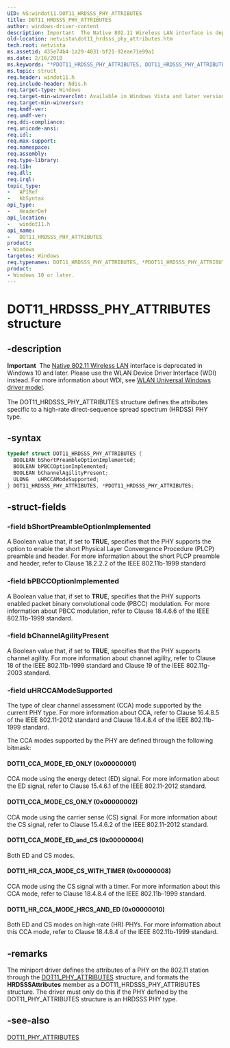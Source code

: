 ```yaml
---
UID: NS:windot11.DOT11_HRDSSS_PHY_ATTRIBUTES
title: DOT11_HRDSSS_PHY_ATTRIBUTES
author: windows-driver-content
description: Important  The Native 802.11 Wireless LAN interface is deprecated in Windows 10 and later.
old-location: netvista\dot11_hrdsss_phy_attributes.htm
tech.root: netvista
ms.assetid: 435e74b4-1a29-4031-bf21-92eae71e99a1
ms.date: 2/16/2018
ms.keywords: "*PDOT11_HRDSSS_PHY_ATTRIBUTES, DOT11_HRDSSS_PHY_ATTRIBUTES, DOT11_HRDSSS_PHY_ATTRIBUTES structure [Network Drivers Starting with Windows Vista], Native_802.11_data_types_5223e673-249b-42b9-9939-6d4d9aad5e0b.xml, PDOT11_HRDSSS_PHY_ATTRIBUTES, PDOT11_HRDSSS_PHY_ATTRIBUTES structure pointer [Network Drivers Starting with Windows Vista], netvista.dot11_hrdsss_phy_attributes, windot11/DOT11_HRDSSS_PHY_ATTRIBUTES, windot11/PDOT11_HRDSSS_PHY_ATTRIBUTES"
ms.topic: struct
req.header: windot11.h
req.include-header: Ndis.h
req.target-type: Windows
req.target-min-winverclnt: Available in Windows Vista and later versions of the Windows operating   systems.
req.target-min-winversvr:
req.kmdf-ver:
req.umdf-ver:
req.ddi-compliance:
req.unicode-ansi:
req.idl:
req.max-support:
req.namespace:
req.assembly:
req.type-library:
req.lib:
req.dll:
req.irql:
topic_type:
-	APIRef
-	kbSyntax
api_type:
-	HeaderDef
api_location:
-	windot11.h
api_name:
-	DOT11_HRDSSS_PHY_ATTRIBUTES
product:
- Windows
targetos: Windows
req.typenames: DOT11_HRDSSS_PHY_ATTRIBUTES, *PDOT11_HRDSSS_PHY_ATTRIBUTES
product:
- Windows 10 or later.
---
```


# DOT11_HRDSSS_PHY_ATTRIBUTES structure


## -description


<div class="alert"><b>Important</b>  The <a href="https://msdn.microsoft.com/library/windows/hardware/ff560689">Native 802.11 Wireless LAN</a> interface is deprecated in Windows 10 and later. Please use the WLAN Device Driver Interface (WDI) instead. For more information about WDI, see <a href="https://msdn.microsoft.com/6EF92E34-7BC9-465E-B05D-2BCB29165A18">WLAN Universal Windows driver model</a>.</div><div> </div>The DOT11_HRDSSS_PHY_ATTRIBUTES structure defines the attributes specific to a high-rate
  direct-sequence spread spectrum (HRDSS) PHY type.


## -syntax


```cpp
typedef struct DOT11_HRDSSS_PHY_ATTRIBUTES {
  BOOLEAN bShortPreambleOptionImplemented;
  BOOLEAN bPBCCOptionImplemented;
  BOOLEAN bChannelAgilityPresent;
  ULONG   uHRCCAModeSupported;
} DOT11_HRDSSS_PHY_ATTRIBUTES, *PDOT11_HRDSSS_PHY_ATTRIBUTES;
```


## -struct-fields




### -field bShortPreambleOptionImplemented

A Boolean value that, if set to <b>TRUE</b>, specifies that the PHY supports the option to enable the
     short Physical Layer Convergence Procedure (PLCP) preamble and header. For more information about the
     short PLCP preamble and header, refer to Clause 18.2.2.2 of the IEEE 802.11b-1999 standard


### -field bPBCCOptionImplemented

A Boolean value that, if set to <b>TRUE</b>, specifies that the PHY supports enabled packet binary
     convolutional code (PBCC) modulation. For more information about PBCC modulation, refer to Clause
     18.4.6.6 of the IEEE 802.11b-1999 standard.


### -field bChannelAgilityPresent

A Boolean value that, if set to <b>TRUE</b>, specifies that the PHY supports channel agility. For more
     information about channel agility, refer to Clause 18 of the IEEE 802.11b-1999 standard and Clause 19 of
     the IEEE 802.11g-2003 standard.


### -field uHRCCAModeSupported

The type of clear channel assessment (CCA) mode supported by the current PHY type. For more
     information about CCA, refer to Clause 16.4.8.5 of the IEEE 802.11-2012 standard and Clause 18.4.8.4 of
     the IEEE 802.11b-1999 standard.


The CCA modes supported by the PHY are defined through the following bitmask:





#### DOT11_CCA_MODE_ED_ONLY (0x00000001)

CCA mode using the energy detect (ED) signal. For more information about the ED signal, refer to
       Clause 15.4.6.1 of the IEEE 802.11-2012 standard.



#### DOT11_CCA_MODE_CS_ONLY (0x00000002)

CCA mode using the carrier sense (CS) signal. For more information about the CS signal, refer to
       Clause 15.4.6.2 of the IEEE 802.11-2012 standard.



#### DOT11_CCA_MODE_ED_and_CS (0x00000004)

Both ED and CS modes.



#### DOT11_HR_CCA_MODE_CS_WITH_TIMER (0x00000008)

CCA mode using the CS signal with a timer. For more information about this CCA mode, refer to
       Clause 18.4.8.4 of the IEEE 802.11b-1999 standard.



#### DOT11_HR_CCA_MODE_HRCS_AND_ED (0x00000010)

Both ED and CS modes on high-rate (HR) PHYs. For more information about this CCA mode, refer to
       Clause 18.4.8.4 of the IEEE 802.11b-1999 standard.


## -remarks



The miniport driver defines the attributes of a PHY on the 802.11 station through the
    <a href="..\windot11\ns-windot11-dot11_phy_attributes.md">DOT11_PHY_ATTRIBUTES</a> structure, and
    formats the
    <b>HRDSSSAttributes</b> member as a DOT11_HRDSSS_PHY_ATTRIBUTES structure. The driver must only do this if
    the PHY defined by the DOT11_PHY_ATTRIBUTES structure is an HRDSSS PHY type.




## -see-also

<a href="..\windot11\ns-windot11-dot11_phy_attributes.md">DOT11_PHY_ATTRIBUTES</a>



 

 


